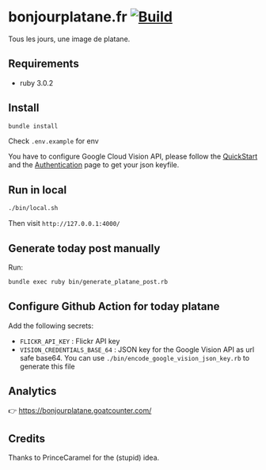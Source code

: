 # bonjourplatane.fr [![Build](https://github.com/skelz0r/bonjourplatane.fr/actions/workflows/build.yml/badge.svg)](https://github.com/skelz0r/bonjourplatane.fr/actions/workflows/build.yml)

Tous les jours, une image de platane.

## Requirements

- ruby 3.0.2

## Install

```sh
bundle install
```

Check `.env.example` for env

You have to configure Google Cloud Vision API, please follow the
[QuickStart](https://github.com/googleapis/google-cloud-ruby/tree/master/google-cloud-vision#quick-start)
and the
[Authentication](https://github.com/googleapis/google-cloud-ruby/blob/master/google-cloud-vision/AUTHENTICATION.md)
page to get your json keyfile.

## Run in local

```sh
./bin/local.sh
```

Then visit `http://127.0.0.1:4000/`

## Generate today post manually

Run:

```sh
bundle exec ruby bin/generate_platane_post.rb
```

## Configure Github Action for today platane

Add the following secrets:

* `FLICKR_API_KEY` : Flickr API key
* `VISION_CREDENTIALS_BASE_64` : JSON key for the Google Vision API as url safe
  base64. You can use `./bin/encode_google_vision_json_key.rb` to generate this file

## Analytics

👉 https://bonjourplatane.goatcounter.com/

## Credits

Thanks to PrinceCaramel for the (stupid) idea.
